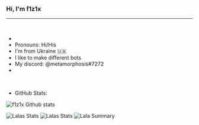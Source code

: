 ### Hi, I'm f1z1x

---

<br />

- 
- Pronouns: Hi/His
- I'm from Ukraine 🇺🇦 
- I like to make different bots
- My discord: @metamorphosis#7272
- 

<br/>



- GitHub Stats:

![f1z1x Github stats](https://github-readme-stats.vercel.app/api?username=f1z1x&theme=radical&show_icons=true&count_private=true)
  
 
![Lalas Stats](https://github-profile-summary-cards.vercel.app/api/cards/repos-per-language?username=f1z1x&theme=solarized_dark)
![Lalas Stats](https://github-profile-summary-cards.vercel.app/api/cards/most-commit-language?username=f1z1x&theme=solarized_dark)
![Lala Summary](https://github-profile-summary-cards.vercel.app/api/cards/profile-details?username=f1z1x&theme=solarized_dark)
